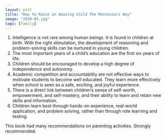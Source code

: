 ```yaml
---
layout: post
title: "How to Raise an Amazing Child The Montessori Way"
image: "2020-05.jpg"
tags: [family]
---
```


1. Intelligence is not rare among human beings. It is found in children at birth. With the right stimulation, the development of reasoning and problem-solving skills can be nurtured in young children.
2. The most important years of a child’s education are the first six years of life.
3. Children should be encouraged to develop a high degree of independence and autonomy.
4. Academic competition and accountability are not effective ways to motivate students to become well educated. They learn more effectively when school is seen as a safe, exciting, and joyful experience.
5.  There is a direct link between children’s sense of self-worth, empowerment, and self-mastery, and their ability to learn and retain new skills and information.
6. Children learn best through hands-on experience, real-world application, and problem solving, rather than through rote learning and testing.

This book had many recommendations on parenting activities. Strongly recommended.